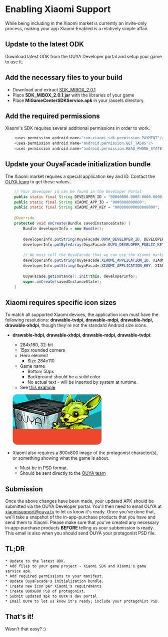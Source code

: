 
# Enabling Xiaomi Support

While being including in the Xiaomi market is currently an invite-only process, making your app Xiaomi-Enabled is a relatively simple affair.

## Update to the latest ODK

Download latest ODK from the OUYA Developer portal and setup your game to use it.

## Add the necessary files to your build

* Download and extract [SDK_MIBOX_2.0.1](https://ouya-sdks.s3.amazonaws.com/xiaomi/SDK_MIBOX_2.0.1.zip)
* Place **SDK_MIBOX_2.0.1.jar** with the libraries of your game
* Place **MiGameCenterSDKService.apk** in your <game>/assets directory.

## Add the required permissions

Xiaomi's SDK requires several additional permissions in order to work.
```java
	<uses-permission android:name="com.xiaomi.sdk.permission.PAYMENT"/>
    <uses-permission android:name="android.permission.GET_TASKS"/>
    <uses-permission android:name="android.permission.READ_PHONE_STATE"/>
```

## Update your OuyaFacade initialization bundle

The Xiaomi market requires a special application key and ID.  Contact the [OUYA team](mailto:xiaomisupport@ouya.tv) to get these values.

```java
	// Your developer id can be found in the Developer Portal
	public static final String DEVELOPER_ID = "00000000-0000-0000-0000-000000000000";
	public static final String XIAOMI_APP_ID = "0000000000000";
	public static final String XIAOMI_APP_KEY = "000000000000000000";

	@Override
	protected void onCreate(Bundle savedInstanceState) {
		Bundle developerInfo = new Bundle();

		developerInfo.putString(OuyaFacade.OUYA_DEVELOPER_ID, DEVELOPER_ID);
		developerInfo.putByteArray(OuyaFacade.OUYA_DEVELOPER_PUBLIC_KEY, loadApplicationKey());

		// We must tell the OuyaFacade that we can use the Xiaomi market for purchases.
		developerInfo.putString(OuyaFacade.XIAOMI_APPLICATION_ID, XIAOMI_APP_ID);
		developerInfo.putString(OuyaFacade.XIAOMI_APPLICATION_KEY, XIAOMI_APP_KEY);

		OuyaFacade.getInstance().init(this, developerInfo);
		super.onCreate(savedInstanceState);
	}
```

## Xiaomi requires specific icon sizes

To match all supported Xiaomi devices, the application icon must have the following resolutions: **drawable-tvdpi, drawable-mdpi, drawable-hdpi, drawable-xhdpi**, though they're not the standard Android size icons.

* **drawable-hdpi, drawable-xhdpi, drawable-mdpi, drawable-tvdpi**:
    * 284x160, 32-bit
    * 15px rounded corners 
    * Hero element
    	* Size 284x110
    * Game name
    	* Bottom 50px
    	* Background should be a solid color
    	* No actual text - will be inserted by system at runtime.
    * See [this example](res/game_tile_alt.png)

	![this example](res/game_tile_alt.png)

* Xiaomi also requires a 800x800 image of the protagonist character(s), or something showing what the game is about.
	* Must be in PSD format.
	* Should be sent directly to the [OUYA team](mailto:xiaomisupport@ouya.tv)

## Submission

Once the above changes have been made, your updated APK should be submitted via the OUYA Developer portal.  You'll then need to email OUYA at [xiaomisupport@ouya.tv](mailto:xiaomisupport@ouya.tv) to let us know it's ready.  Once you've done that, we'll take a snapshot of the in-app-purchase products that you have and send them to Xiaomi.  Please make sure that you've created any necessary in-app-purchase products **BEFORE** telling us your subbmission is ready.  This email is also when you should send OUYA your protagonist PSD file.

## TL;DR
	* Update to the latest ODK.
	* Add files to your game project - Xiaomi SDK and Xiaomi's game service apk.
	* Add required permissions to your manifest.
	* Update OuyaFacade's initialization bundle.
	* Create new icon per Xiaomi's requirements
	* Create 800x800 PSD of protagonist.
	* Submit updated apk to OUYA's dev portal
	* Email OUYA to let us know it's ready; include your protagonist PSD.

## That's it!

Wasn't that easy?  :)

